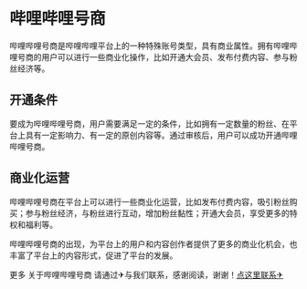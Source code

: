 # 哔哩哔哩号商

哔哩哔哩号商是哔哩哔哩平台上的一种特殊账号类型，具有商业属性。拥有哔哩哔哩号商的用户可以进行一些商业化操作，比如开通大会员、发布付费内容、参与粉丝经济等。

## 开通条件

要成为哔哩哔哩号商，用户需要满足一定的条件，比如拥有一定数量的粉丝、在平台上具有一定影响力、有一定的原创内容等。通过审核后，用户可以成功开通哔哩哔哩号商。

## 商业化运营

哔哩哔哩号商在平台上可以进行一些商业化运营，比如发布付费内容，吸引粉丝购买；参与粉丝经济，与粉丝进行互动，增加粉丝黏性；开通大会员，享受更多的特权和福利等。

哔哩哔哩号商的出现，为平台上的用户和内容创作者提供了更多的商业化机会，也丰富了平台上的内容形式，促进了平台的发展。

更多 关于哔哩哔哩号商 请通过✈与我们联系，感谢阅读，谢谢！[点这里联系✈](https://abc.k02.cc)